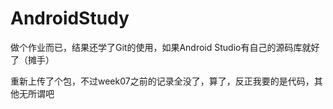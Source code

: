 # AndroidStudy

做个作业而已，结果还学了Git的使用，如果Android Studio有自己的源码库就好了（摊手）

重新上传了个包，不过week07之前的记录全没了，算了，反正我要的是代码，其他无所谓吧
